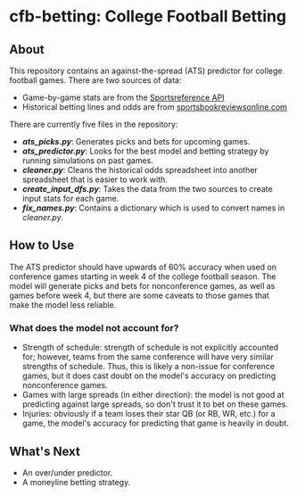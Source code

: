 # cfb-betting: College Football Betting

## About

This repository contains an against-the-spread (ATS) predictor for college football games. There are two sources of data:
- Game-by-game stats are from the [Sportsreference API](https://sportsreference.readthedocs.io/en/stable/)
- Historical betting lines and odds are from 
[sportsbookreviewsonline.com](https://www.sportsbookreviewsonline.com/scoresoddsarchives/ncaafootball/ncaafootballoddsarchives.htm)

There are currently five files in the repository:
- ***ats_picks.py***: Generates picks and bets for upcoming games.
- ***ats_predictor.py***: Looks for the best model and betting strategy by running simulations on past games.
- ***cleaner.py***: Cleans the historical odds spreadsheet into another spreadsheet that is easier to work with.
- ***create_input_dfs.py***: Takes the data from the two sources to create input stats for each game.
- ***fix_names.py***: Contains a dictionary which is used to convert names in *cleaner.py*.

## How to Use

The ATS predictor should have upwards of 60% accuracy when used on conference games starting in week 4 of the college football season. The
model will generate picks and bets for nonconference games, as well as games before week 4, but there are some caveats to those games that
make the model less reliable.

### What does the model not account for?

- Strength of schedule: strength of schedule is not explicitly accounted for; however, teams from the same conference will have very
similar strengths of schedule. Thus, this is likely a non-issue for conference games, but it does cast doubt on the model's accuracy on
predicting nonconference games.
- Games with large spreads (in either direction): the model is not good at predicting against large spreads, so don't trust it to bet on
these games.
- Injuries: obviously if a team loses their star QB (or RB, WR, etc.) for a game, the model's accuracy for predicting that game is heavily
in doubt.

## What's Next

- An over/under predictor.
- A moneyline betting strategy.
